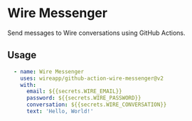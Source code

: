 # Wire Messenger

Send messages to Wire conversations using GitHub Actions.

## Usage

```yaml
  - name: Wire Messenger
    uses: wireapp/github-action-wire-messenger@v2
    with:
      email: ${{secrets.WIRE_EMAIL}}
      password: ${{secrets.WIRE_PASSWORD}}
      conversation: ${{secrets.WIRE_CONVERSATION}}
      text: 'Hello, World!'
```
